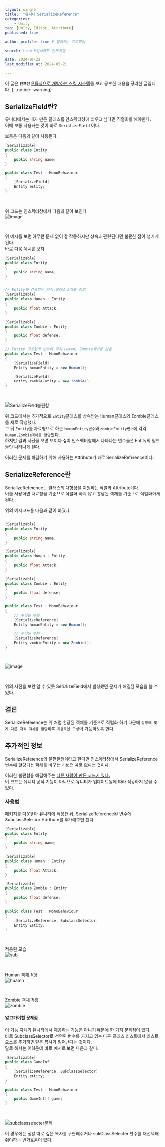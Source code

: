 ```yaml
---
layout: single
title:  "유니티 SerializeReference"
categories: 
    - Unity
tag: [Unity, Editor, Attribute]
published: true

author_profile: true # 옆에뜨는 프로파일

search: true #검색해도 안뜨게함

date: 2024-05-22
last_modified_at: 2024-05-22

---
```


이 글은 **`인프런`** [모듈식으로 개발하는 스킬 시스템](https://www.inflearn.com/course/%EC%9C%A0%EB%8B%88%ED%8B%B0-%EB%AA%A8%EB%93%88%EC%8B%9D-%EC%8A%A4%ED%82%AC-%EC%8B%9C%EC%8A%A4%ED%85%9C)를 보고 공부한 내용을 정리한 글입니다.
{: .notice--warning}

## SerializeField란?
유니티에서는 내가 만든 클래스를 인스펙터창에 띄우고 싶다면 직렬화를 해야한다. <br>
이때 보통 사용하는 것이 바로 `SerializeField` 이다. <br>

보통은 다음과 같이 사용된다.
```cs
[Serializable]
public class Entity
{
    public string name;
}

public class Test : MonoBehaviour
{
    [SerializeField]
    Entity entity;
}
```

<br>

위 코드는 인스펙터창에서 다음과 같이 보인다 <br>
![image](https://github.com/novicehog/comments/assets/131991619/5b9f11dc-26a0-4f9e-8b15-87b39f1d1ee3)

<br>

위 예시를 보면 아무런 문제 없이 잘 작동하지만 상속과 관련된다면 불편한 점이 생기게 된다. <br>
바로 다음 예시를 보자

```cs
[Serializable]
public class Entity
{
    public string name;
}


// Entity를 상속받는 자식 클래스 2개를 정의
[Serializable]
public class Human : Entity
{
    public float Attack;
}

[Serializable]
public class Zombie : Entity
{
    public float defense;
}

// Entity 자료형의 변수에 각각 Human, Zombie객체를 담음
public class Test : MonoBehaviour
{
    [SerializeField]
    Entity humanEntity = new Human();

    [SerializeField]
    Entity zombieEntity = new Zombie();
}
```
<br>

![SerializeField불편함](https://github.com/novicehog/comments/assets/131991619/54f4b7f6-0dc9-4b19-b1ed-cb1fad66db6c)

위 코드에서는 추가적으로 `Entity`클래스를 상속받는 Human클래스와 Zombie클래스를 새로 작성했다.<br>
그 뒤 `Entity`를 자료형으로 하는 `humanEntity변수`와 `zombieEntity변수`에 각각 `Human,Zombie객체를 할당`했다.<br>
하지만 결과 사진을 보면 보이다 싶이 인스펙터창에서 나타나는 변수들은 Entity의 필드들만 나타나게 된다.<br>

이러한 문제를 해결하기 위해 사용하는 Attribute가 바로 SerializeReference이다.
## SerializeReference란
SerializeReference는 클래스의 다형성을 지원하는 직렬화 Attribute이다.<br>
이를 사용하면 자료형을 기준으로 직렬화 하지 않고 할당된 객체를 기준으로 직렬화하게 된다.

위의 예시코드를 다음과 같이 바꿨다.


```cs

[Serializable]
public class Entity
{
    public string name;
}

[Serializable]
public class Human : Entity
{
    public float Attack;
}

[Serializable]
public class Zombie : Entity
{
    public float defense;
}

public class Test : MonoBehaviour
{
    // 수정된 부분
    [SerializeReference]
    Entity humanEntity = new Human();

    // 수정된 부분
    [SerializeReference]
    Entity zombieEntity = new Zombie();
}
```
<br>

![image](https://github.com/novicehog/comments/assets/131991619/428500c9-d050-491c-8085-1690cc866ddd)

<br>

위의 사진을 보면 알 수 있듯 SerializeField에서 발생했던 문제가 해결된 모습을 볼 수 있다.

## 결론
SerializeReference는 위 처럼 할당된 객체를 기준으로 직렬화 하기 때문에 `상황에 맞게 다른 자식 객체를 할당`하여 `유동적인 구성`이 가능하도록 한다.


## 추가적인 정보
SerializeReference의 불편한점이라고 한다면 인스펙터창에서 SerializeReference변수에 할당되는 객체를 바꾸는 기능은 따로 없다는 것이다.

이러한 불편함을 해결해주는 [다른 사람이 만든 코드가 있다.](https://github.com/mackysoft/Unity-SerializeReferenceExtensions/releases) <br>
이 코드는 유니티 공식 기능이 아니므로 유니티가 업데이트됨에 따라 작동하지 않을 수 있다.

### 사용법
패키지를 다운받아 유니티에 적용한 뒤, SerializeReference된 변수에 SubclassSelector Attribute를 추가해주면 된다.

```cs
[Serializable]
public class Entity
{
    public string name;
}

[Serializable]
public class Human : Entity
{
    public float Attack;
}

[Serializable]
public class Zombie : Entity
{
    public float defense;
}

public class Test : MonoBehaviour
{
    [SerializeReference, SubclassSelector]
    Entity Entity;
}
```

<br>

적용된 모습 <br>
![sub](https://github.com/novicehog/comments/assets/131991619/f9f424a5-caf7-4409-98b4-8faa0caf5f80)

<br>

Human 객체 적용<br>
![huamn](https://github.com/novicehog/comments/assets/131991619/457c19df-b302-47f7-837b-e7ba8f55955c)

<br>

Zombie 객체 적용<br>
![zombie](https://github.com/novicehog/comments/assets/131991619/c2aafff4-b79c-4d81-ad40-6da157bbf5c9)

#### 알고가야할 문제점
이 기능 자체가 유니티에서 제공하는 기능은 아니기 떄문에 한 가지 문제점이 있다. <br>
바로 SubclassSelector로 선언된 변수를 가지고 있는 다른 클래스 리스트에서 리스트 요소를 추가하면 얕은 복사가 일어난다는 것이다. <br>
말로 해서는 어려운데 바로 예시로 보면 다음과 같다.

```cs
[Serializable]
public class GameInf
{
    [SerializeReference, SubclassSelector]
    Entity entity;
}

public class Test : MonoBehaviour
{
    public GameInf[] game;
}
```
<br>

![subclassselecter문제](https://github.com/novicehog/comments/assets/131991619/167e1684-cdf8-4818-b4a3-baf076978ac8)

이 경우에는 정말 따로 깊은 복사를 구현해주거나 subClassSelecter 변수를 재선택해줘야하는 번거로움이 있다.